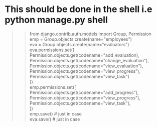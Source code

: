 # This should be done in the shell i.e python manage.py shell
  >> from django.contrib.auth.models import Group, Permission  
  >> emp = Group.objects.create(name="employees")  
  >> eva = Group.objects.create(name="evaluators")  
  >> eva.permissions.set([  
  >>  Permission.objects.get(codename="add_evaluation),  
  >>  Permission.objects.get(codename="change_evaluation"),  
  >>  Permission.objects.get(codename="view_evaluation"),  
  >>  Permission.objects.get(codename="view_progress"),  
  >>  Permission.objects.get(codename="view_task")  
  >>  ])  
  >> emp.permissions.set([  
  >>  Permission.objects.get(codename="add_progress"),  
  >>  Permission.objects.get(codename="view_progress"),  
  >>  Permission.objects.get(codename="view_task"),  
  >>  ])  
  >> emp.save() # just in case  
  >> eva.save() # just in case  
